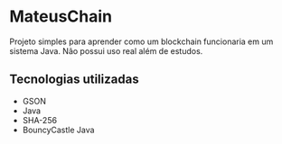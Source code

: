 # MateusChain
Projeto simples para aprender como um blockchain funcionaria em um sistema Java. Não possui uso real além de estudos.
## Tecnologias utilizadas
- GSON
- Java
- SHA-256
- BouncyCastle Java